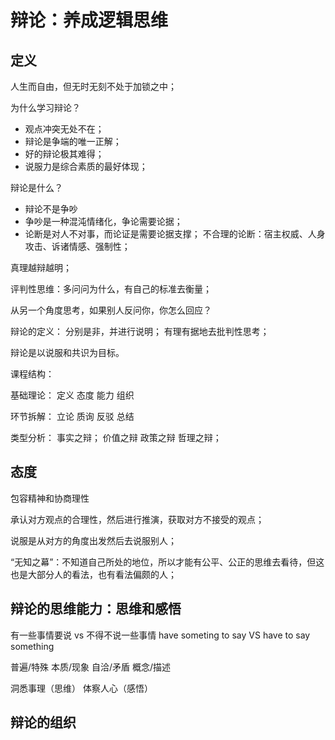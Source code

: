 # 辩论：养成逻辑思维


## 定义
人生而自由，但无时无刻不处于加锁之中；

为什么学习辩论？
- 观点冲突无处不在；
- 辩论是争端的唯一正解；
- 好的辩论极其难得；
- 说服力是综合素质的最好体现；

辩论是什么？
- 辩论不是争吵
- 争吵是一种混沌情绪化，争论需要论据；
- 论断是对人不对事，而论证是需要论据支撑；
不合理的论断：宿主权威、人身攻击、诉诸情感、强制性；

真理越辩越明；

评判性思维：多问问为什么，有自己的标准去衡量；

从另一个角度思考，如果别人反问你，你怎么回应？

辩论的定义： 分别是非，并进行说明； 有理有据地去批判性思考；

辩论是以说服和共识为目标。


课程结构：

基础理论：
定义
态度
能力
组织

环节拆解：
立论
质询
反驳
总结

类型分析：
事实之辩；
价值之辩
政策之辩
哲理之辩；

## 态度
包容精神和协商理性

承认对方观点的合理性，然后进行推演，获取对方不接受的观点；

说服是从对方的角度出发然后去说服别人；

“无知之幕”：不知道自己所处的地位，所以才能有公平、公正的思维去看待，但这也是大部分人的看法，也有看法偏颇的人；

## 辩论的思维能力：思维和感悟

有一些事情要说 vs 不得不说一些事情
have someting to say  VS  have to say something


普遍/特殊  本质/现象  自洽/矛盾  概念/描述

洞悉事理（思维）   体察人心（感悟）

## 辩论的组织





